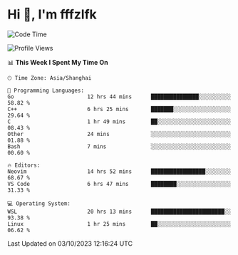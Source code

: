 # Hi 👋, I'm fffzlfk

<!--START_SECTION:waka-->
![Code Time](http://img.shields.io/badge/Code%20Time-467%20hrs%2035%20mins-blue)

![Profile Views](http://img.shields.io/badge/Profile%20Views-0-blue)

📊 **This Week I Spent My Time On** 

```text
🕑︎ Time Zone: Asia/Shanghai

💬 Programming Languages: 
Go                       12 hrs 44 mins      ███████████████░░░░░░░░░░   58.82 % 
C++                      6 hrs 25 mins       ███████░░░░░░░░░░░░░░░░░░   29.64 % 
C                        1 hr 49 mins        ██░░░░░░░░░░░░░░░░░░░░░░░   08.43 % 
Other                    24 mins             ░░░░░░░░░░░░░░░░░░░░░░░░░   01.88 % 
Bash                     7 mins              ░░░░░░░░░░░░░░░░░░░░░░░░░   00.60 % 

🔥 Editors: 
Neovim                   14 hrs 52 mins      █████████████████░░░░░░░░   68.67 % 
VS Code                  6 hrs 47 mins       ████████░░░░░░░░░░░░░░░░░   31.33 % 

💻 Operating System: 
WSL                      20 hrs 13 mins      ███████████████████████░░   93.38 % 
Linux                    1 hr 25 mins        ██░░░░░░░░░░░░░░░░░░░░░░░   06.62 % 
```


 Last Updated on 03/10/2023 12:16:24 UTC
<!--END_SECTION:waka-->
